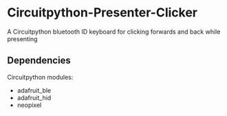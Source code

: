 # Circuitpython-Presenter-Clicker
A Circuitpython bluetooth ID keyboard for clicking forwards and back while presenting

## Dependencies 
Circuitpython modules:
- adafruit_ble
- adafruit_hid
- neopixel
